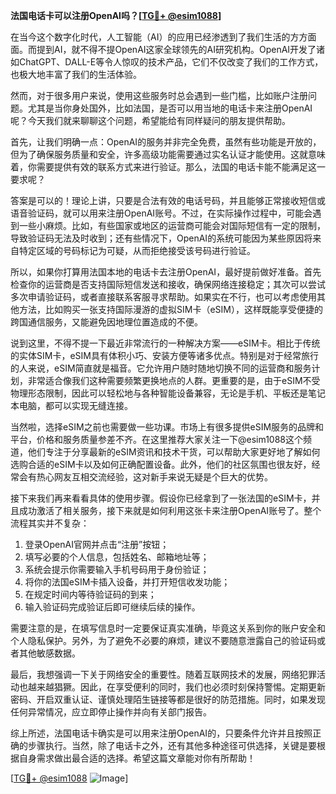 **法国电话卡可以注册OpenAI吗？[[TG💪+ @esim1088](https://t.me/s/esim1088)]**

在当今这个数字化时代，人工智能（AI）的应用已经渗透到了我们生活的方方面面。而提到AI，就不得不提OpenAI这家全球领先的AI研究机构。OpenAI开发了诸如ChatGPT、DALL-E等令人惊叹的技术产品，它们不仅改变了我们的工作方式，也极大地丰富了我们的生活体验。

然而，对于很多用户来说，使用这些服务时总会遇到一些门槛，比如账户注册问题。尤其是当你身处国外，比如法国，是否可以用当地的电话卡来注册OpenAI呢？今天我们就来聊聊这个问题，希望能给有同样疑问的朋友提供帮助。

首先，让我们明确一点：OpenAI的服务并非完全免费，虽然有些功能是开放的，但为了确保服务质量和安全，许多高级功能需要通过实名认证才能使用。这就意味着，你需要提供有效的联系方式来进行验证。那么，法国的电话卡能不能满足这一要求呢？

答案是可以的！理论上讲，只要是合法有效的电话号码，并且能够正常接收短信或语音验证码，就可以用来注册OpenAI账号。不过，在实际操作过程中，可能会遇到一些小麻烦。比如，有些国家或地区的运营商可能会对国际短信有一定的限制，导致验证码无法及时收到；还有些情况下，OpenAI的系统可能因为某些原因将来自特定区域的号码标记为可疑，从而拒绝接受该号码进行验证。

所以，如果你打算用法国本地的电话卡去注册OpenAI，最好提前做好准备。首先检查你的运营商是否支持国际短信发送和接收，确保网络连接稳定；其次可以尝试多次申请验证码，或者直接联系客服寻求帮助。如果实在不行，也可以考虑使用其他方法，比如购买一张支持国际漫游的虚拟SIM卡（eSIM），这样既能享受便捷的跨国通信服务，又能避免因地理位置造成的不便。

说到这里，不得不提一下最近非常流行的一种解决方案——eSIM卡。相比于传统的实体SIM卡，eSIM具有体积小巧、安装方便等诸多优点。特别是对于经常旅行的人来说，eSIM简直就是福音。它允许用户随时随地切换不同的运营商和服务计划，非常适合像我们这种需要频繁更换地点的人群。更重要的是，由于eSIM不受物理形态限制，因此可以轻松地与各种智能设备兼容，无论是手机、平板还是笔记本电脑，都可以实现无缝连接。

当然啦，选择eSIM之前也需要做一些功课。市场上有很多提供eSIM服务的品牌和平台，价格和服务质量参差不齐。在这里推荐大家关注一下@esim1088这个频道，他们专注于分享最新的eSIM资讯和技术干货，可以帮助大家更好地了解如何选购合适的eSIM卡以及如何正确配置设备。此外，他们的社区氛围也很友好，经常会有热心网友互相交流经验，这对新手来说无疑是个巨大的优势。

接下来我们再来看看具体的使用步骤。假设你已经拿到了一张法国的eSIM卡，并且成功激活了相关服务，接下来就是如何利用这张卡来注册OpenAI账号了。整个流程其实并不复杂：

1. 登录OpenAI官网并点击“注册”按钮；
2. 填写必要的个人信息，包括姓名、邮箱地址等；
3. 系统会提示你需要输入手机号码用于身份验证；
4. 将你的法国eSIM卡插入设备，并打开短信收发功能；
5. 在规定时间内等待验证码的到来；
6. 输入验证码完成验证后即可继续后续的操作。

需要注意的是，在填写信息时一定要保证真实准确，毕竟这关系到你的账户安全和个人隐私保护。另外，为了避免不必要的麻烦，建议不要随意泄露自己的验证码或者其他敏感数据。

最后，我想强调一下关于网络安全的重要性。随着互联网技术的发展，网络犯罪活动也越来越猖獗。因此，在享受便利的同时，我们也必须时刻保持警惕。定期更新密码、开启双重认证、谨慎处理陌生链接等都是很好的防范措施。同时，如果发现任何异常情况，应立即停止操作并向有关部门报告。

综上所述，法国电话卡确实是可以用来注册OpenAI的，只要条件允许并且按照正确的步骤执行。当然，除了电话卡之外，还有其他多种途径可供选择，关键是要根据自身需求做出最合适的选择。希望这篇文章能对你有所帮助！

[[TG💪+ @esim1088](https://t.me/s/esim1088) ![Image](https://i.postimg.cc/4NQfJmqS/Snipaste-2025-05-13-00-14-12.png)]